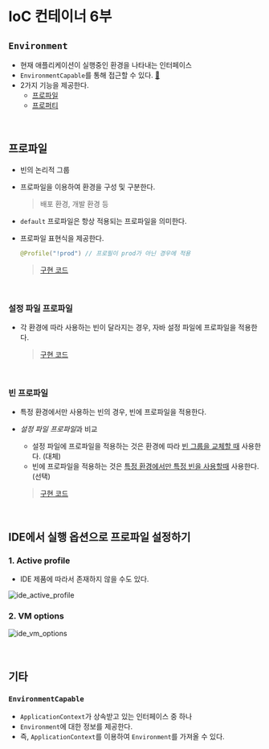 # IoC 컨테이너 6부

## `Environment`

- 현재 애플리케이션이 실행중인 환경을 나타내는 인터페이스
- `EnvironmentCapable`를 통해 접근할 수 있다. [📎](###`EnvironmentCapable`)
- 2가지 기능을 제공한다.
  - [프로파일](##프로파일)
  - [프로퍼티](##프로퍼티)

</br>

## 프로파일

- 빈의 논리적 그룹

- 프로파일을 이용하여 환경을 구성 및 구분한다.

  > 배포 환경, 개발 환경 등

- `default` 프로파일은 항상 적용되는 프로파일을 의미한다.

- 프로파일 표현식을 제공한다.

  ```java
  @Profile("!prod") // 프로필이 prod가 아닌 경우에 적용
  ```

  > [구현 코드](https://github.com/beginin15/spring-framework-core/commit/4eec35422dca0e1c17b32c961ae923cf632cbb82)

</br>

### 설정 파일 프로파일

- 각 환경에 따라 사용하는 빈이 달라지는 경우, 자바 설정 파일에 프로파일을 적용한다.

  > [구현 코드](https://github.com/beginin15/spring-framework-core/commit/81e88c22fbbf11c8e4b9760922eea231dec93e90)

</br>

### 빈 프로파일

- 특정 환경에서만 사용하는 빈의 경우, 빈에 프로파일을 적용한다.
- *설정 파일 프로파일*과 비교
  
  - 설정 파일에 프로파일을 적용하는 것은 환경에 따라 <u>빈 그룹을 교체할 때</u> 사용한다. (대체)
  - 빈에 프로파일을 적용하는 것은 <u>특정 환경에서만 특정 빈을 사용할때</u> 사용한다. (선택)
  
  > [구현 코드](https://github.com/beginin15/spring-framework-core/commit/00a20cd8519c44b403a566e986528a975ca4e1ce)

</br>

## IDE에서 실행 옵션으로 프로파일 설정하기

### 1. Active profile

- IDE 제품에 따라서 존재하지 않을 수도 있다.

![ide_active_profile](https://user-images.githubusercontent.com/33659848/88297072-73092d80-cd3a-11ea-8ccd-0233ced27bb8.png)

### 2. VM options

![ide_vm_options](https://user-images.githubusercontent.com/33659848/88297058-6f75a680-cd3a-11ea-817b-f86b312ce74a.png)

</br>

## 기타

### `EnvironmentCapable`

- `ApplicationContext`가 상속받고 있는 인터페이스 중 하나
- `Environment`에 대한 정보를 제공한다.
- 즉, `ApplicationContext`를 이용하여 `Environment`를 가져올 수 있다.